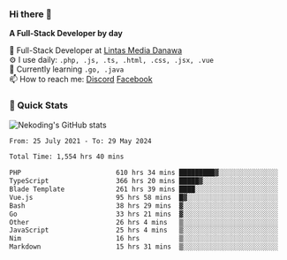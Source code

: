 ### Hi there 👋

**A Full-Stack Developer by day**

🔭 Full-Stack Developer at [Lintas Media Danawa](https://www.lintasmediadanawa.com/)  
⚙️ I use daily: `.php, .js, .ts, .html, .css, .jsx, .vue`  
🌱 Currently learning `.go, .java`  
📫 How to reach me: [Discord](https://discordapp.com/users/984448732999327766)  [Facebook](https://fb.me/tyvandi)  

### 🚀 Quick Stats  

![Nekoding's GitHub stats](https://github-readme-stats.vercel.app/api?username=nekoding&show_icons=true)

<!--START_SECTION:waka-->

```txt
From: 25 July 2021 - To: 29 May 2024

Total Time: 1,554 hrs 40 mins

PHP                        610 hrs 34 mins █████████▓░░░░░░░░░░░░░░░   38.63 %
TypeScript                 366 hrs 20 mins █████▓░░░░░░░░░░░░░░░░░░░   23.18 %
Blade Template             261 hrs 39 mins ████░░░░░░░░░░░░░░░░░░░░░   16.55 %
Vue.js                     95 hrs 58 mins  █▓░░░░░░░░░░░░░░░░░░░░░░░   06.07 %
Bash                       38 hrs 29 mins  ▓░░░░░░░░░░░░░░░░░░░░░░░░   02.43 %
Go                         33 hrs 21 mins  ▓░░░░░░░░░░░░░░░░░░░░░░░░   02.11 %
Other                      26 hrs 4 mins   ▒░░░░░░░░░░░░░░░░░░░░░░░░   01.65 %
JavaScript                 25 hrs 4 mins   ▒░░░░░░░░░░░░░░░░░░░░░░░░   01.59 %
Nim                        16 hrs          ▒░░░░░░░░░░░░░░░░░░░░░░░░   01.01 %
Markdown                   15 hrs 31 mins  ▒░░░░░░░░░░░░░░░░░░░░░░░░   00.98 %
```

<!--END_SECTION:waka-->

<!--
**nekoding/nekoding** is a ✨ _special_ ✨ repository because its `README.md` (this file) appears on your GitHub profile.

Here are some ideas to get you started:

- 🔭 I’m currently working on ...
- 🌱 I’m currently learning ...
- 👯 I’m looking to collaborate on ...
- 🤔 I’m looking for help with ...
- 💬 Ask me about ...
- 📫 How to reach me: ...
- 😄 Pronouns: ...
- ⚡ Fun fact: ...
-->
